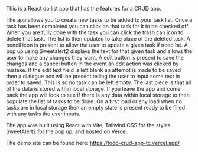 This is a React do list app that has the features for a CRUD app.

The app allows you to create new tasks to be added to your task list. Once a task has been completed you can click on that task for it to be checked off. When you are fully done with the task you can click the trash can icon to delete that task. The list is then updated to take place of the deleted task. A pencil icon is present to allow the user to update a given task if need be. A pop up using Sweetalert2 displays the text for that given task and allows the user to make any changes they want. A edit button is present to save the changes and a cancel button in the event an edit action was clicked by mistake. If the edit text field is left blank an attempt is made to be saved then a dialogue box will be present telling the user to input some text in order to saved. This is so no task can be left empty. The last piece is that all of the data is stored within local storage. If you leave the app and come back the app will look to see if there is any data within local storage to then populate the list of tasks to be done. On a first load or any load when no tasks are in local storage then an empty state is present ready to be filled with any tasks the user inputs.

The app was built using React with Vite, Tailwind CSS for the styles, SweetAlert2 for the pop up, and hosted on Vercel.

The demo site can be found here: https://todo-crud-app-tc.vercel.app/
